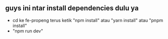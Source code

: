 ## guys ini ntar install dependencies dulu ya
- cd ke fe-propeng terus ketik "npm install" atau "yarn install" atau "pnpm install"
- "npm run dev"